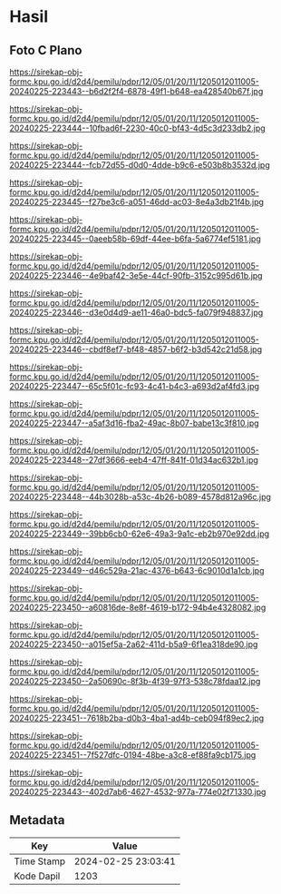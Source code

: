 # Hasil

## Foto C Plano

https://sirekap-obj-formc.kpu.go.id/d2d4/pemilu/pdpr/12/05/01/20/11/1205012011005-20240225-223443--b6d2f2f4-6878-49f1-b648-ea428540b67f.jpg

https://sirekap-obj-formc.kpu.go.id/d2d4/pemilu/pdpr/12/05/01/20/11/1205012011005-20240225-223444--10fbad6f-2230-40c0-bf43-4d5c3d233db2.jpg

https://sirekap-obj-formc.kpu.go.id/d2d4/pemilu/pdpr/12/05/01/20/11/1205012011005-20240225-223444--fcb72d55-d0d0-4dde-b9c6-e503b8b3532d.jpg

https://sirekap-obj-formc.kpu.go.id/d2d4/pemilu/pdpr/12/05/01/20/11/1205012011005-20240225-223445--f27be3c6-a051-46dd-ac03-8e4a3db21f4b.jpg

https://sirekap-obj-formc.kpu.go.id/d2d4/pemilu/pdpr/12/05/01/20/11/1205012011005-20240225-223445--0aeeb58b-69df-44ee-b6fa-5a6774ef5181.jpg

https://sirekap-obj-formc.kpu.go.id/d2d4/pemilu/pdpr/12/05/01/20/11/1205012011005-20240225-223446--4e9baf42-3e5e-44cf-90fb-3152c995d61b.jpg

https://sirekap-obj-formc.kpu.go.id/d2d4/pemilu/pdpr/12/05/01/20/11/1205012011005-20240225-223446--d3e0d4d9-ae11-46a0-bdc5-fa079f948837.jpg

https://sirekap-obj-formc.kpu.go.id/d2d4/pemilu/pdpr/12/05/01/20/11/1205012011005-20240225-223446--cbdf8ef7-bf48-4857-b6f2-b3d542c21d58.jpg

https://sirekap-obj-formc.kpu.go.id/d2d4/pemilu/pdpr/12/05/01/20/11/1205012011005-20240225-223447--65c5f01c-fc93-4c41-b4c3-a693d2af4fd3.jpg

https://sirekap-obj-formc.kpu.go.id/d2d4/pemilu/pdpr/12/05/01/20/11/1205012011005-20240225-223447--a5af3d16-fba2-49ac-8b07-babe13c3f810.jpg

https://sirekap-obj-formc.kpu.go.id/d2d4/pemilu/pdpr/12/05/01/20/11/1205012011005-20240225-223448--27df3666-eeb4-47ff-841f-01d34ac632b1.jpg

https://sirekap-obj-formc.kpu.go.id/d2d4/pemilu/pdpr/12/05/01/20/11/1205012011005-20240225-223448--44b3028b-a53c-4b26-b089-4578d812a96c.jpg

https://sirekap-obj-formc.kpu.go.id/d2d4/pemilu/pdpr/12/05/01/20/11/1205012011005-20240225-223449--39bb6cb0-62e6-49a3-9a1c-eb2b970e92dd.jpg

https://sirekap-obj-formc.kpu.go.id/d2d4/pemilu/pdpr/12/05/01/20/11/1205012011005-20240225-223449--d46c529a-21ac-4376-b643-6c9010d1a1cb.jpg

https://sirekap-obj-formc.kpu.go.id/d2d4/pemilu/pdpr/12/05/01/20/11/1205012011005-20240225-223450--a60816de-8e8f-4619-b172-94b4e4328082.jpg

https://sirekap-obj-formc.kpu.go.id/d2d4/pemilu/pdpr/12/05/01/20/11/1205012011005-20240225-223450--a015ef5a-2a62-411d-b5a9-6f1ea318de90.jpg

https://sirekap-obj-formc.kpu.go.id/d2d4/pemilu/pdpr/12/05/01/20/11/1205012011005-20240225-223450--2a50690c-8f3b-4f39-97f3-538c78fdaa12.jpg

https://sirekap-obj-formc.kpu.go.id/d2d4/pemilu/pdpr/12/05/01/20/11/1205012011005-20240225-223451--7618b2ba-d0b3-4ba1-ad4b-ceb094f89ec2.jpg

https://sirekap-obj-formc.kpu.go.id/d2d4/pemilu/pdpr/12/05/01/20/11/1205012011005-20240225-223451--7f527dfc-0194-48be-a3c8-ef88fa9cb175.jpg

https://sirekap-obj-formc.kpu.go.id/d2d4/pemilu/pdpr/12/05/01/20/11/1205012011005-20240225-223443--402d7ab6-4627-4532-977a-774e02f71330.jpg


## Metadata

| Key        | Value               |
| ---------- | ------------------- |
| Time Stamp | 2024-02-25 23:03:41 |
| Kode Dapil | 1203                |



